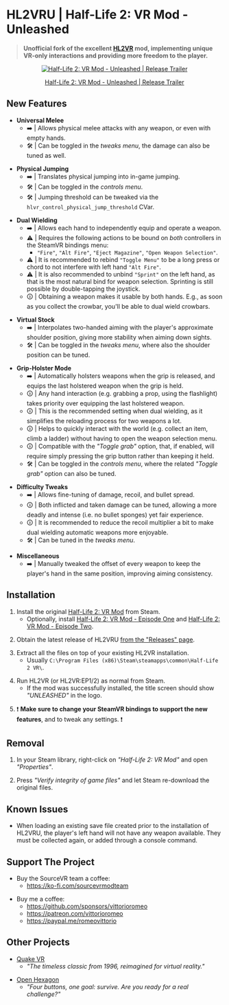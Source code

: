 # HL2VRU | Half-Life 2: VR Mod - Unleashed

> **Unofficial fork of the excellent [HL2VR](https://halflife2vr.com/) mod, implementing unique VR-only interactions and providing more freedom to the player.**

<div align="center">
  <a href="https://www.youtube.com/watch?v=6mhm5HpMduY"><img src="https://img.youtube.com/vi/6mhm5HpMduY/0.jpg" alt="Half-Life 2: VR Mod - Unleashed | Release Trailer"></a>
  <p><a href="https://www.youtube.com/watch?v=6mhm5HpMduY">Half-Life 2: VR Mod - Unleashed | Release Trailer</a></p>
</div>

## New Features

* **Universal Melee**
    - ➡️ | Allows physical melee attacks with any weapon, or even with empty hands.
    - 🛠️ | Can be toggled in the *tweaks menu*, the damage can also be tuned as well.

<p></p>

* **Physical Jumping**
    - ➡️ | Translates physical jumping into in-game jumping.
    - 🛠️ | Can be toggled in the *controls menu*.
    - 🛠️ | Jumping threshold can be tweaked via the `hlvr_control_physical_jump_threshold` CVar.

<p></p>

* **Dual Wielding**
    - ➡️ | Allows each hand to independently equip and operate a weapon.
    - ⚠️ | Requires the following actions to be bound on *both* controllers in the SteamVR bindings menu:
        - `"Fire"`, `"Alt Fire"`, `"Eject Magazine"`, `"Open Weapon Selection"`.
    - ⚠️ | It is recommended to rebind `"Toggle Menu"` to be a long press or chord to not interfere with left hand `"Alt Fire"`.
    - ⚠️ | It is also recommended to unbind `"Sprint"` on the left hand, as that is the most natural bind for weapon selection. Sprinting is still possible by double-tapping the joystick.
    - 🛈 | Obtaining a weapon makes it usable by both hands. E.g., as soon as you collect the crowbar, you'll be able to dual wield crowbars.

<p></p>

* **Virtual Stock**
    - ➡️ | Interpolates two-handed aiming with the player's approximate shoulder position, giving more stability when aiming down sights.
    - 🛠️ | Can be toggled in the *tweaks menu*, where also the shoulder position can be tuned.

<p></p>

* **Grip-Holster Mode**
    - ➡️ | Automatically holsters weapons when the grip is released, and equips the last holstered weapon when the grip is held.
    - 🛈 | Any hand interaction (e.g. grabbing a prop, using the flashlight) takes priority over equipping the last holstered weapon.
    - 🛈 | This is the recommended setting when dual wielding, as it simplifies the reloading process for two weapons a lot.
    - 🛈 | Helps to quickly interact with the world (e.g. collect an item, climb a ladder) without having to open the weapon selection menu.
    - 🛈 | Compatible with the *"Toggle grab"* option, that, if enabled, will require simply pressing the grip button rather than keeping it held.
    - 🛠️ | Can be toggled in the *controls menu*, where the related *"Toggle grab"* option can also be tuned.

<p></p>

* **Difficulty Tweaks**
    - ➡️ | Allows fine-tuning of damage, recoil, and bullet spread.
    - 🛈 | Both inflicted and taken damage can be tuned, allowing a more deadly and intense (i.e. no bullet sponges) yet fair experience.
    - 🛈 | It is recommended to reduce the recoil multiplier a bit to make dual wielding automatic weapons more enjoyable. 
    - 🛠️ | Can be tuned in the *tweaks menu*.
 
<p></p>

* **Miscellaneous**
    - ➡️ | Manually tweaked the offset of every weapon to keep the player's hand in the same position, improving aiming consistency.

## Installation

1. Install the original [Half-Life 2: VR Mod](https://store.steampowered.com/app/658920/HalfLife_2_VR_Mod/) from Steam.
    - Optionally, install [Half-Life 2: VR Mod - Episode One](https://store.steampowered.com/app/2177750/HalfLife_2_VR_Mod__Episode_One/) and [Half-Life 2: VR Mod - Episode Two](https://store.steampowered.com/app/2177760/HalfLife_2_VR_Mod__Episode_Two/).

<p></p>

2. Obtain the latest release of HL2VRU [from the "Releases" page](https://github.com/vittorioromeo/HL2VRU/releases).

<p></p>

3. Extract all the files on top of your existing HL2VR installation.
    - Usually `C:\Program Files (x86)\Steam\steamapps\common\Half-Life 2 VR\`.

<p></p>

4. Run HL2VR (or HL2VR:EP1/2) as normal from Steam.
     - If the mod was successfully installed, the title screen should show *"UNLEASHED"* in the logo.

<p></p>

5. ❗ **Make sure to change your SteamVR bindings to support the new features**, and to tweak any settings. ❗

## Removal

1. In your Steam library, right-click on *"Half-Life 2: VR Mod"* and open *"Properties"*.

2. Press *"Verify integrity of game files"* and let Steam re-download the original files.

## Known Issues

- When loading an existing save file created prior to the installation of HL2VRU, the player's left hand will not have any weapon available. They must be collected again, or added through a console command.

## Support The Project

- Buy the SourceVR team a coffee:
    - https://ko-fi.com/sourcevrmodteam

<p></p>

- Buy me a coffee:
    - https://github.com/sponsors/vittorioromeo
    - https://patreon.com/vittorioromeo
    - https://paypal.me/romeovittorio

## Other Projects

- [Quake VR](https://vittorioromeo.com/quakevr)
    - *"The timeless classic from 1996, reimagined for virtual reality."*

<p></p>

- [Open Hexagon](https://store.steampowered.com/app/1358090/Open_Hexagon/)
    - *"Four buttons, one goal: survive. Are you ready for a real challenge?"*
